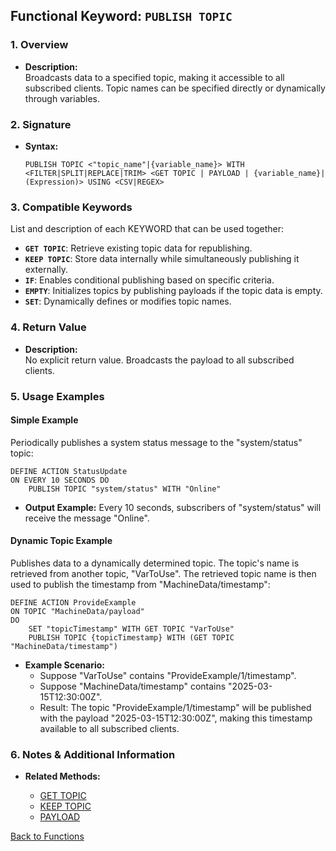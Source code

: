## Functional Keyword: `PUBLISH TOPIC`

### 1. Overview
- **Description:**  
  Broadcasts data to a specified topic, making it accessible to all subscribed clients. Topic names can be specified directly or dynamically through variables.

### 2. Signature
- **Syntax:**  
  ```lot
  PUBLISH TOPIC <"topic_name"|{variable_name}> WITH <FILTER|SPLIT|REPLACE|TRIM> <GET TOPIC | PAYLOAD | {variable_name}|(Expression)> USING <CSV|REGEX>
  ```

### 3. Compatible Keywords
List and description of each KEYWORD that can be used together:
- **`GET TOPIC`**: Retrieve existing topic data for republishing.
- **`KEEP TOPIC`**: Store data internally while simultaneously publishing it externally.
- **`IF`**: Enables conditional publishing based on specific criteria.
- **`EMPTY`**: Initializes topics by publishing payloads if the topic data is empty.
- **`SET`**: Dynamically defines or modifies topic names.

### 4. Return Value
- **Description:**  
  No explicit return value. Broadcasts the payload to all subscribed clients.

### 5. Usage Examples

#### Simple Example
Periodically publishes a system status message to the "system/status" topic:

```lot
DEFINE ACTION StatusUpdate
ON EVERY 10 SECONDS DO
    PUBLISH TOPIC "system/status" WITH "Online"
```
- **Output Example:** Every 10 seconds, subscribers of "system/status" will receive the message "Online".

#### Dynamic Topic Example
Publishes data to a dynamically determined topic. The topic's name is retrieved from another topic, "VarToUse". The retrieved topic name is then used to publish the timestamp from "MachineData/timestamp":

```lot
DEFINE ACTION ProvideExample
ON TOPIC "MachineData/payload"
DO
    SET "topicTimestamp" WITH GET TOPIC "VarToUse"
    PUBLISH TOPIC {topicTimestamp} WITH (GET TOPIC "MachineData/timestamp")
```
- **Example Scenario:**
  - Suppose "VarToUse" contains "ProvideExample/1/timestamp".
  - Suppose "MachineData/timestamp" contains "2025-03-15T12:30:00Z".
  - Result: The topic "ProvideExample/1/timestamp" will be published with the payload "2025-03-15T12:30:00Z", making this timestamp available to all subscribed clients.

### 6. Notes & Additional Information
- **Related Methods:**  
    
    - [GET TOPIC](../GET%20TOPIC/GET%20TOPIC.md)  
    - [KEEP TOPIC](../KEEP%20TOPIC/KEEP%20TOPIC.md)
    - [PAYLOAD](../../Entities/PAYLOAD/PAYLOAD.md)  

[Back to Functions](../Functional.md)
